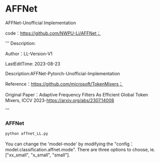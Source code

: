 # AFFNet
AFFNet-Unofficial Implementation

code：https://github.com/NWPU-Li/AFFNet；

'''
Description:

Author：LL-Version-V1

LastEditTime: 2023-08-23

Description:AFFNet-Pytorch-Unofficial-Implementation

Reference：https://github.com/microsoft/TokenMixers；

Original Paper：Adaptive Frequency Filters As Efficient Global Token Mixers, ICCV 2023-https://arxiv.org/abs/2307.14008

'''

### AFFNet
```bash
python affnet_LL.py
```
You can change the 'model-mode' by modifying the "config：model.classification.affnet.mode". There are three options to choose, ie. ["xx_small", "x_small", "small"]. 

